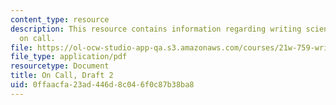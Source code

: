 ```yaml
---
content_type: resource
description: This resource contains information regarding writing science fiction
  on call.
file: https://ol-ocw-studio-app-qa.s3.amazonaws.com/courses/21w-759-writing-science-fiction-spring-2016/0ffaacfa23ad446d8c046f0c87b38ba8_MIT21W_759S16_OnCall2.pdf
file_type: application/pdf
resourcetype: Document
title: On Call, Draft 2
uid: 0ffaacfa-23ad-446d-8c04-6f0c87b38ba8
---
```

